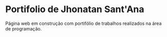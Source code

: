 # Portifolio de Jhonatan Sant'Ana

Página web em construção com portifólio de trabalhos realizados na área de programação.
